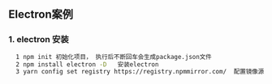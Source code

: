 ## Electron案例

### 1. electron 安装
```bash
  1 npm init 初始化项目， 执行后不断回车会生成package.json文件
  2 npm install electron -D   安装electron
  3 yarn config set registry https://registry.npmmirror.com/  配置镜像源
  
```

